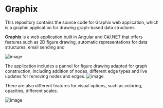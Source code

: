 # Graphix
This repository contains the source code for Graphix web application, which is a graphic application for drawing graph-based data structures

**Graphix** is a web application built in Angular and C#/.NET that offers features such as 2D figure drawing, automatic representations for data structures, email sending and 

![image](https://github.com/AlexandraMDa/Graphix/assets/98781700/23ad49f5-7600-4b0d-a57c-931d1aed1224)

The application includes a pannel for figure drawing adapted for graph construction, including addition of nodes, different edge types and live updates for removing nodes and edges.
![image](https://github.com/AlexandraMDa/Graphix/assets/98781700/5cd7742d-abcb-45f4-a184-3a74bb6d47b4)

There are also different features for visual options, such as coloring, opacities, different scales.

![image](https://github.com/AlexandraMDa/Graphix/assets/98781700/60fc2d42-80b8-4506-922d-54114f411f35)


